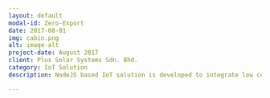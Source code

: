 ```yaml
---
layout: default
modal-id: Zero-Export
date: 2017-08-01
img: cabin.png
alt: image-alt
project-date: August 2017
client: Plus Solar Systems Sdn. Bhd.
category: IoT Solution
description: NodeJS based IoT solution is developed to integrate low cost hardwares with industrial automation protocols such Modbus and PLC. The solution can take measurable action to reduce OPEX without altering pre existing SCADA architecture; enabling processes to be lean and agile without the overhead cost of compliance and regulations. The life-cycle of the IoT solution were developed (architecting the process and data model) and managed (prototype to production) on Google Cloud Platform. Machine Learning pipelines were implemented to automate the workflow of Data Warehousing, Model generation and deployment. Various ML/Statistical algorithms (Generalised Linear Model, Ensemble Learning and Support Vector Regression) were implemented to determine optimum outcome.

---
```

